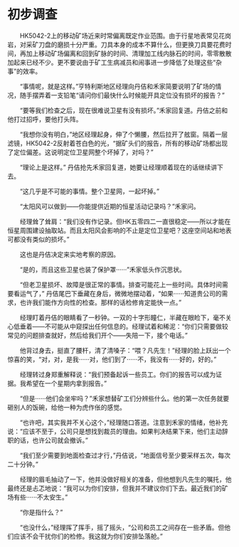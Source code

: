 # 初步调查

&emsp;&emsp;HK5042-2上的移动矿场近来时常偏离既定作业范围。由于行星地表常见花岗岩，对采矿刀盘的磨损十分严重。刀具本身的成本不算什么，但更换刀具要花费时间，再加上移动矿场偏离和回到矿脉的时间、清理加工线内脉石的时间，零零散散加起来已经不少。更不要说由于矿工生病减员和闹事进一步降低了处理这些“杂事”的效率。

&emsp;&emsp;“事情呢，就是这样。”亨特利斯地区经理向丹佶和禾家简要说明了矿场的情况，随手摆弄着一支铅笔“请问你们最快什么时候能开具定位没有损坏的报告？”

&emsp;&emsp;“要等我们检查之后，现在很难说卫星有没有损坏。”禾家回复道。丹佶之前和他打过招呼，要他打头阵。

&emsp;&emsp;“我想你没有明白，”地区经理起身，伸了个懒腰，然后拉开了舷窗。隔着一层滤镜，HK5042-2反射着苍白色的光，“据矿头们的报告，所有的移动矿场都出现了定位偏差。这说明定位卫星网整个坏掉了，对吗？”

&emsp;&emsp;“理论上是这样。” 丹佶抢先禾家回复道，她要让经理顺着现在的话继续讲下去。

&emsp;&emsp;“这几乎是不可能的事情。整个卫星网，一起坏掉。”

&emsp;&emsp;“太阳风可以做到——你能提供近期的恒星活动记录吗？”禾家问。

&emsp;&emsp;经理耸了耸肩：“我们没有作记录。但HK五零四二一直很稳定——所以才能在恒星周围建设抽取站。而且太阳风会影响的不止是定位卫星吧？这座空间站和地表可都没有类似的损坏。”

&emsp;&emsp;这也是丹佶决定来实地考察的原因。

&emsp;&emsp;“是的，而且这些卫星也装了保护罩······”禾家低头作沉思状。

&emsp;&emsp;“但老卫星损坏、故障是很正常的事情。排查可能花上一些时间。具体时间需要看运气了，” 丹佶尾巴下垂藏在身后，微微地摆动着，“如果······知道贵公司的需求，也许我们能作方向性的检查。那样的话检修肯定能快一点。”

&emsp;&emsp;经理盯着丹佶的眼睛看了一秒钟。一双的十字形瞳仁，半藏在眼睑下，毫不关心低垂着——不可能从中窥探出任何信息的。经理试着和稀泥：“你们只需要做较常见的问题排查就好，然后给我们开个——失陪一下，接个电话。”

&emsp;&emsp;他背过身去，挺直了腰杆，清了清嗓子：“喂？凡先生！”经理的脸上跃出一个惊喜的笑，“对，对，是我······对，他们到了······不，我没有······好的，好的。”

&emsp;&emsp;经理转过身郑重解释说：“我们预备起诉一些员工。你们的报告可以成为证据。我希望在一个星期内拿到报告。”

&emsp;&emsp;“但是······他们会坐牢吗？”禾家想替矿工们分辨些什么。他的第一次任务就要砸别人的饭碗，给他一种为虎作伥的感觉。

&emsp;&emsp;“也许吧，其实我并不关心这个，”经理随口答道。注意到禾家的情绪，他补充说：“应该不至于，公司只是想找到裁员的理由。如果判决结果下来，他们主动辞职的话，也许公司就会撤诉。”

&emsp;&emsp;“我们至少需要到地面检查过才行，”丹佶说，“地面信号至少要采样五次，每次二十分钟。”

&emsp;&emsp;经理的眉毛抽动了一下，他并没做好相关的准备，但他想到凡先生的嘱托，他最终还是忐忑地说：“我可以为你们安排，但我并不建议你们下去。最近我们的矿场有些······不太安生。”

&emsp;&emsp;“你是指什么？”

&emsp;&emsp;“也没什么，”经理挥了挥手，摇了摇头，“公司和员工之间存在一些矛盾。但他们应该不会干扰你们的检修。我这就为你们安排坠落舱。”